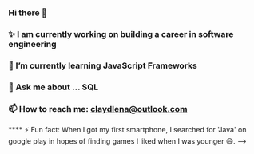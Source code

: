 ### Hi there 👋
### ✨ I am currently working on building a career in software engineering 
### 🌱 I’m currently learning JavaScript Frameworks
### 💬 Ask me about ... SQL
### 📫 How to reach me: claydlena@outlook.com
**** ⚡ Fun fact: When I got my first smartphone, I searched for 'Java' on google play in hopes of finding games I liked when I was younger 😄.
-->

<!--
**Claiden/claiden** is a ✨ _special_ ✨ repository because its `README.md` (this file) appears on your GitHub profile.

Here are some ideas to get you started:

- ✨ I am currently working on building a career in software engineering 
- 🌱 I’m currently learning JavaScript Frameworks
- 💬 Ask me about ... SQL
- 📫 How to reach me: claydlena@outlook.com
- ⚡ Fun fact: When I got my first smartphone, I searched for 'Java' on google play in hopes of finding games I liked when I was younger 😄.
-->
